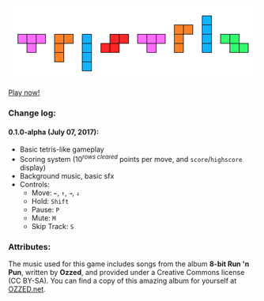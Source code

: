 ![](./app/assets/img/tristris-logo.png)

[Play now!](https://tribayf.github.io/tristris)

### Change log:

#### 0.1.0-alpha (July 07, 2017):

- Basic tetris-like gameplay
- Scoring system ($10^{rows\ cleared}$ points per move, and `score`/`highscore` display)
- Background music, basic sfx
- Controls:
    - Move: `←`, `↑`, `→`, `↓`
    - Hold: `Shift`
    - Pause: `P`
    - Mute: `M`
    - Skip Track: `S`

### Attributes:

The music used for this game includes songs from the album **8-bit Run 'n Pun**, written by **Ozzed**, and provided under a Creative Commons license (CC BY-SA). You can find a copy of this amazing album for yourself at [OZZED.net](http://ozzed.net/music/8-bit-run-and-pun.shtml).
